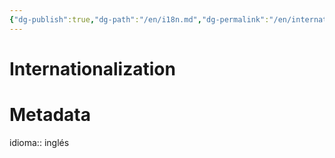 ```yaml
---
{"dg-publish":true,"dg-path":"/en/i18n.md","dg-permalink":"/en/internationalitation/","permalink":"/en/internationalitation/","title":"Internationalization","noteIcon":"default","created":"2024-04-06T14:21:07.062-06:00","updated":"2024-04-06T14:38:45.947-06:00"}
---
```


# Internationalization

# Metadata
idioma:: inglés
